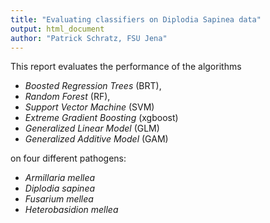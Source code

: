 ```yaml
---
title: "Evaluating classifiers on Diplodia Sapinea data"
output: html_document
author: "Patrick Schratz, FSU Jena"
---
```


This report evaluates the performance of the algorithms 

* _Boosted Regression Trees_ (BRT), 
* _Random Forest_ (RF), 
* _Support Vector Machine_ (SVM) 
* _Extreme Gradient Boosting_ (xgboost) 
* _Generalized Linear Model_ (GLM) 
* _Generalized Additive Model_ (GAM) 

on four different pathogens:

- _Armillaria mellea_
- _Diplodia sapinea_
- _Fusarium mellea_
- _Heterobasidion mellea_



